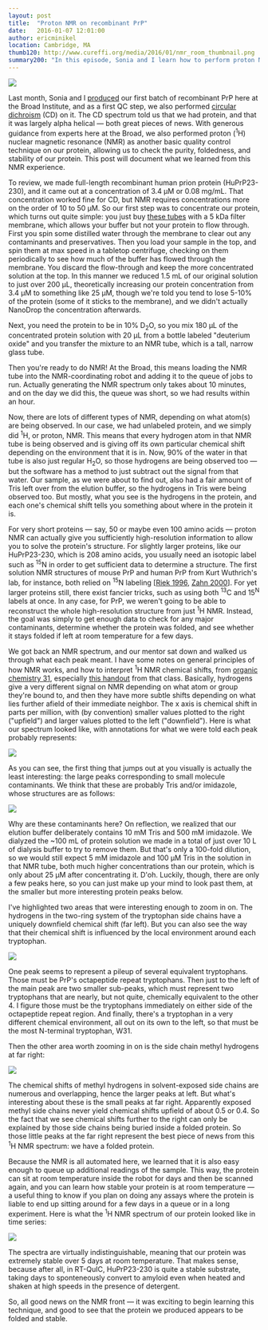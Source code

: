 ```yaml
---
layout: post
title:  "Proton NMR on recombinant PrP"
date:   2016-01-07 12:01:00
author: ericminikel
location: Cambridge, MA
thumb120: http://www.cureffi.org/media/2016/01/nmr_room_thumbnail.png
summary200: "In this episode, Sonia and I learn how to perform proton NMR as a quality control check on our recombinant prion protein."
---
```


![](/media/2016/01/nmr_room.png)

Last month, Sonia and I [produced](/2015/12/22/our-first-recombinant-prp-prep-at-broad/) our first batch of recombinant PrP here at the Broad Institute, and as a first QC step, we also performed [circular dichroism](/2015/12/26/circular-dichroism-on-recombinant-prp/) (CD) on it. The CD spectrum told us that we had protein, and that it was largely alpha helical &mdash; both great pieces of news. With generous guidance from experts here at the Broad, we also performed proton (<sup>1</sup>H) nuclear magnetic resonance (NMR) as another basic quality control technique on our protein, allowing us to check the purity, foldedness, and stability of our protein. This post will document what we learned from this NMR experience.

To review, we made full-length recombinant human prion protein (HuPrP23-230), and it came out at a concentration of 3.4 &mu;M or 0.08 mg/mL. That concentration worked fine for CD, but NMR requires concentrations more on the order of 10 to 50 &mu;M. So our first step was to concentrate our protein, which turns out quite simple: you just buy [these tubes](http://www.sigmaaldrich.com/labware/labware-products.html?TablePage=102217592) with a 5 kDa filter membrane, which allows your buffer but not your protein to flow through. First you spin some distilled water through the membrane to clear out any contaminants and preservatives. Then you load your sample in the top, and spin them at max speed in a tabletop centrifuge, checking on them periodically to see how much of the buffer has flowed through the membrane. You discard the flow-through and keep the more concentrated solution at the top. In this manner we reduced 1.5 mL of our original solution to just over 200 &mu;L, theoretically increasing our protein concentration from 3.4 &mu;M to something like 25 &mu;M, though we're told you tend to lose 5-10% of the protein (some of it sticks to the membrane), and we didn't actually NanoDrop the concentration afterwards.

Next, you need the protein to be in 10% D<sub>2</sub>O, so you mix 180 &mu;L of the concentrated protein solution with 20 &mu;L from a bottle labeled "deuterium oxide" and you transfer the mixture to an NMR tube, which is a tall, narrow glass tube.

Then you're ready to do NMR! At the Broad, this means loading the NMR tube into the NMR-coordinating robot and adding it to the queue of jobs to run. Actually generating the NMR spectrum only takes about 10 minutes, and on the day we did this, the queue was short, so we had results within an hour.

Now, there are lots of different types of NMR, depending on what atom(s) are being observed. In our case, we had unlabeled protein, and we simply did <sup>1</sup>H, or proton, NMR. This means that every hydrogen atom in that NMR tube is being observed and is giving off its own particular chemical shift depending on the environment that it is in. Now, 90% of the water in that tube is also just regular H<sub>2</sub>O, so those hydrogens are being observed too &mdash; but the software has a method to just subtract out the signal from that water. Our sample, as we were about to find out, also had a fair amount of Tris left over from the elution buffer, so the hydrogens in Tris were being observed too. But mostly, what you see is the hydrogens in the protein, and each one's chemical shift tells you something about where in the protein it is.

For very short proteins &mdash; say, 50 or maybe even 100 amino acids &mdash; proton NMR can actually give you sufficiently high-resolution information to allow you to solve the protein's structure. For slightly larger proteins, like our HuPrP23-230, which is 208 amino acids, you usually need an isotopic label such as <sup>15</sup>N in order to get sufficient data to determine a structure. The first solution NMR structures of mouse PrP and human PrP from Kurt Wuthrich's lab, for instance, both relied on <sup>15</sup>N labeling [[Riek 1996], [Zahn 2000]]. For yet larger proteins still, there exist fancier tricks, such as using both <sup>13</sup>C and 15<sup>N</sup> labels at once. In any case, for PrP, we weren't going to be able to reconstruct the whole high-resolution structure from just <sup>1</sup>H NMR. Instead, the goal was simply to get enough data to check for any major contaminants, determine whether the protein was folded, and see whether it stays folded if left at room temperature for a few days.

We got back an NMR spectrum, and our mentor sat down and walked us through what each peak meant. I have some notes on general principles of how NMR works, and how to interpret <sup>1</sup>H NMR chemical shifts, from [organic chemistry 31](/2015/04/24/organic-chemistry-31/), especially [this handout](/media/2015/04/chem-20-lecture-31-handout.pdf) from that class. Basically, hydrogens give a very different signal on NMR depending on what atom or group they're bound to, and then they have more subtle shifts depending on what lies further afield of their immediate neighbor. The x axis is chemical shift in parts per million, with (by convention) smaller values plotted to the right ("upfield") and larger values plotted to the left ("downfield"). Here is what our spectrum looked like, with annotations for what we were told each peak probably represents:

![](/media/2016/01/huprp23-230-1h-nmr-overall.png)

As you can see, the first thing that jumps out at you visually is actually the least interesting: the large peaks corresponding to small molecule contaminants. We think that these are probably Tris and/or imidazole, whose structures are as follows:

![](/media/2016/01/tris-imidazole.png)

Why are these contaminants here? On reflection, we realized that our elution buffer deliberately contains 10 mM Tris and 500 mM imidazole. We dialyzed the ~100 mL of protein solution we made in a total of just over 10 L of dialysis buffer to try to remove them. But that's only a 100-fold dilution, so we would still expect 5 mM imidazole and 100 &mu;M Tris in the solution in that NMR tube, both much higher concentrations than our protein, which is only about 25 &mu;M after concentrating it. D'oh. Luckily, though, there are only a few peaks here, so you can just make up your mind to look past them, at the smaller but more interesting protein peaks below.

I've highlighted two areas that were interesting enough to zoom in on. The hydrogens in the two-ring system of the tryptophan side chains have a uniquely downfield chemical shift (far left). But you can also see the way that their chemical shift is influenced by the local environment around each tryptophan.

![](/media/2016/01/huprp23-230-1h-nmr-zoom1.png)

One peak seems to represent a pileup of several equivalent tryptophans. Those must be PrP's octapeptide repeat tryptophans. Then just to the left of the main peak are two smaller sub-peaks, which must represent two tryptophans that are nearly, but not quite, chemically equivalent to the other 4. I figure those must be the tryptophans immediately on either side of the octapeptide repeat region. And finally, there's a tryptophan in a very different chemical environment, all out on its own to the left, so that must be the most N-terminal tryptophan, W31.

Then the other area worth zooming in on is the side chain methyl hydrogens at far right:

![](/media/2016/01/huprp23-230-1h-nmr-zoom2.png)

The chemical shifts of methyl hydrogens in solvent-exposed side chains are numerous and overlapping, hence the larger peaks at left. But what's interesting about these is the small peaks at far right. Apparently exposed methyl side chains never yield chemical shifts upfield of about 0.5 or 0.4. So the fact that we see chemical shifts further to the right can only be explained by those side chains being buried inside a folded protein. So those little peaks at the far right represent the best piece of news from this <sup>1</sup>H NMR spectrum: we have a folded protein.

Because the NMR is all automated here, we learned that it is also easy enough to queue up additional readings of the sample. This way, the protein can sit at room temperature inside the robot for days and then be scanned again, and you can learn how stable your protein is at room temperature &mdash; a useful thing to know if you plan on doing any assays where the protein is liable to end up sitting around for a few days in a queue or in a long experiment. Here is what the <sup>1</sup>H NMR spectrum of our protein looked like in time series:

![](/media/2016/01/huprp23-230-1h-nmr-time-series.png)

The spectra are virtually indistinguishable, meaning that our protein was extremely stable over 5 days at room temperature. That makes sense, because after all, in RT-QuIC, HuPrP23-230 is quite a stable substrate, taking days to sponteneously convert to amyloid even when heated and shaken at high speeds in the presence of detergent.

So, all good news on the NMR front &mdash; it was exciting to begin learning this technique, and good to see that the protein we produced appears to be folded and stable.


[Riek 1996]: http://www.ncbi.nlm.nih.gov/pubmed/8700211 "Riek R, Hornemann S, Wider G, Billeter M, Glockshuber R, Wüthrich K. NMR structure of the mouse prion protein domain PrP(121-231). Nature. 1996 Jul 11;382(6587):180-2. PubMed PMID: 8700211."

[Zahn 2000]: http://www.ncbi.nlm.nih.gov/pubmed/10618385 "Zahn R, Liu A, Lührs T, Riek R, von Schroetter C, López García F, Billeter M,  Calzolai L, Wider G, Wüthrich K. NMR solution structure of the human prion protein. Proc Natl Acad Sci U S A. 2000 Jan 4;97(1):145-50. PubMed PMID: 10618385; PubMed Central PMCID: PMC26630."




